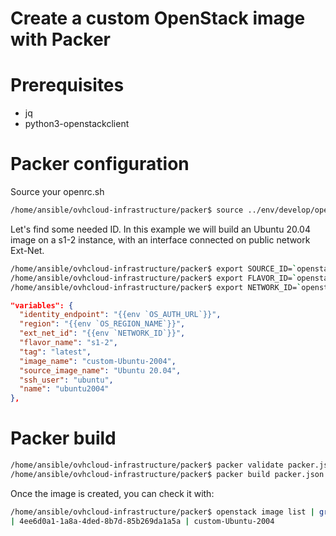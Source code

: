 Create a custom OpenStack image with Packer
===

# Prerequisites

- jq
- python3-openstackclient 


# Packer configuration

Source your openrc.sh

```sh
/home/ansible/ovhcloud-infrastructure/packer$ source ../env/develop/openrc.sh
```

Let's find some needed ID. In this example we will build an Ubuntu 20.04 image on a s1-2 instance, with an interface connected on public network Ext-Net.

```sh
/home/ansible/ovhcloud-infrastructure/packer$ export SOURCE_ID=`openstack image list -f json | jq -r '.[] | select (.Name == "Ubuntu 20.04") | .ID'`
/home/ansible/ovhcloud-infrastructure/packer$ export FLAVOR_ID=`openstack flavor list -f json | jq -r '.[] | select(.Name == "s1-2") | .ID'`
/home/ansible/ovhcloud-infrastructure/packer$ export NETWORK_ID=`openstack network list -f json | jq -r '.[] | select(.Name == "Ext-Net") | .ID'`
```


```json
"variables": {
  "identity_endpoint": "{{env `OS_AUTH_URL`}}",
  "region": "{{env `OS_REGION_NAME`}}",
  "ext_net_id": "{{env `NETWORK_ID`}}",
  "flavor_name": "s1-2",
  "tag": "latest",
  "image_name": "custom-Ubuntu-2004",
  "source_image_name": "Ubuntu 20.04",
  "ssh_user": "ubuntu",
  "name": "ubuntu2004"
},
```
# Packer build

```sh
/home/ansible/ovhcloud-infrastructure/packer$ packer validate packer.json
/home/ansible/ovhcloud-infrastructure/packer$ packer build packer.json
```

Once the image is created, you can check it with: 

```sh
/home/ansible/ovhcloud-infrastructure/packer$ openstack image list | grep 'custom-Ubuntu-2004'
| 4ee6d0a1-1a8a-4ded-8b7d-85b269da1a5a | custom-Ubuntu-2004                            | active |
```
